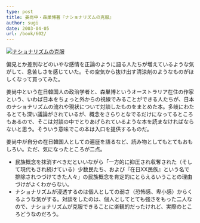 ```yaml
---
type: post
title: 姜尚中・森巣博著『ナショナリズムの克服』
author: sugi
date: 2003-04-05
url: /book/602/
---
```

<a href="http://www.amazon.co.jp/exec/obidos/ASIN/4087201678/chezsugi-22/ref=nosim/" onclick="_gaq.push(['_trackEvent', 'outbound-article', 'http://www.amazon.co.jp/exec/obidos/ASIN/4087201678/chezsugi-22/ref=nosim/', '']);" name="amazletlink" target="_blank"><img src="http://i1.wp.com/ec2.images-amazon.com/images/I/41SZXCVDAZL.SL160.jpg?w=660" alt="ナショナリズムの克服" class="alignleft" data-recalc-dims="1" /></a>

偏見とか差別などのいやな感情を正論のように語る人たちが増えているような気がして、息苦しさを感じていた。その空気から抜け出す清涼剤のようなものがほしくなって買ってみた。

姜尚中という在日韓国人の政治学者と、森巣博というオーストラリア在住の作家という、いわば日本をちょっと外からの視線でみることができる人たちが、日本のナショナリズムの流れや現状について対談したものをまとめた本。多岐にわたるとても深い議論がされているが、概念をさらりとなでるだけになってるところもあるので、そこは対談の中でとりあげられているような本を読まなければならないと思う。そういう意味でこの本は入口を提供するものだ。

姜尚中が自分の在日韓国人としての遍歴を語るなど、読み物としてもとてもおもしろい。ただ、気になったところが二点。

  * 民族概念を抹消すべきだといいながら「一方的に抑圧され収奪された（そして現代もされ続けている）少数民たち、および『在日XX民族』という名で排除されつづけてきた人々」の民族概念を肯定的にとらえるいうことの理由づけがよくわからない。
  * ナショナリズムが浸透するのは個人としての弱さ（恐怖感、卑小感）からくるような気がする。対談をしたのは、個人としてとても強さをもった二人なので、ナショナリズムが克服できることに楽観的だったけれど、実際のところどうなのだろう。

